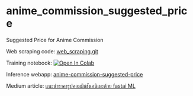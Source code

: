 # anime_commission_suggested_price

Suggested Price for Anime Commission

Web scraping code: [web_scraping.git](https://github.com/pradrattana/web_scraping.git)

Training notebook: [![Open In Colab](https://colab.research.google.com/assets/colab-badge.svg)](https://colab.research.google.com/github/pradrattana/anime_commission_suggested_price/blob/main/anime_price_reg.ipynb)

Inference webapp: [anime-commission-suggested-price](https://anime-commission-price.herokuapp.com/)

Medium article: [แนะนำราคารูปคอมมิชชันอนิเมะด้วย fastai ML](https://medium.com/@pradrattana/%E0%B9%81%E0%B8%99%E0%B8%B0%E0%B8%99%E0%B8%B3%E0%B8%A3%E0%B8%B2%E0%B8%84%E0%B8%B2%E0%B8%A3%E0%B8%B9%E0%B8%9B%E0%B8%84%E0%B8%AD%E0%B8%A1%E0%B8%A1%E0%B8%B4%E0%B8%8A%E0%B8%8A%E0%B8%B1%E0%B8%99%E0%B8%AD%E0%B8%99%E0%B8%B4%E0%B9%80%E0%B8%A1%E0%B8%B0%E0%B8%94%E0%B9%89%E0%B8%A7%E0%B8%A2-fastai-ml-975ef50f1004)
